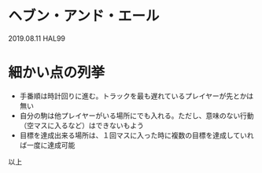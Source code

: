 # ヘブン・アンド・エール
2019.08.11 HAL99

# 細かい点の列挙
* 手番順は時計回りに進む。トラックを最も遅れているプレイヤーが先とかは無い
* 自分の駒は他プレイヤーがいる場所にでも入れる。ただし、意味のない行動（空マスに入るなど）はできないもよう
* 目標を達成出来る場所は、１回マスに入った時に複数の目標を達成していれば一度に達成可能

以上
